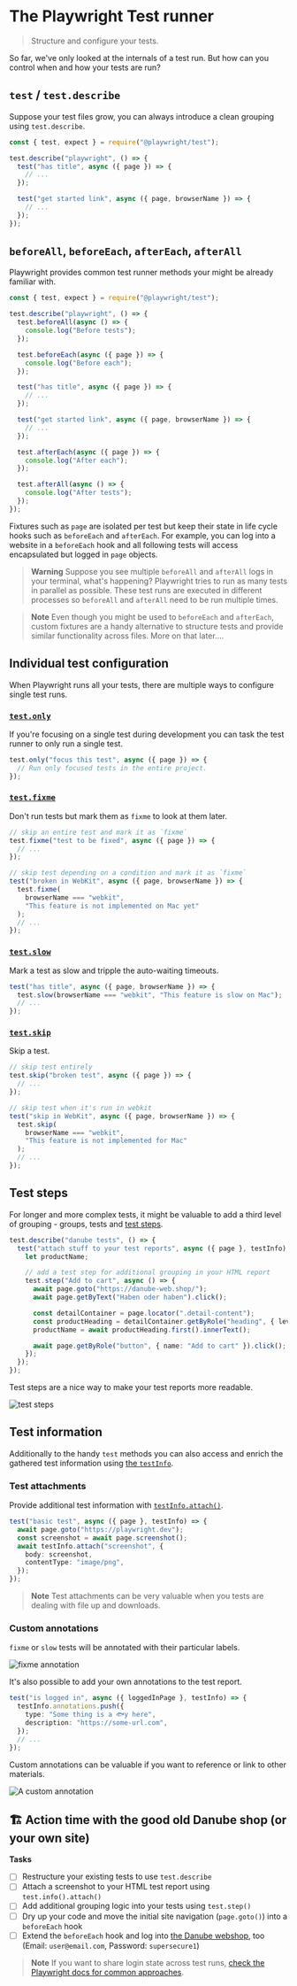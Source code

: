 # The Playwright Test runner

> Structure and configure your tests.

So far, we've only looked at the internals of a test run. But how can you control when and how your tests are run?

## `test` / `test.describe`

Suppose your test files grow, you can always introduce a clean grouping using `test.describe`.

```typescript
const { test, expect } = require("@playwright/test");

test.describe("playwright", () => {
  test("has title", async ({ page }) => {
    // ...
  });

  test("get started link", async ({ page, browserName }) => {
    // ...
  });
});
```

## `beforeAll`, `beforeEach`, `afterEach`, `afterAll`

Playwright provides common test runner methods your might be already familiar with.

```typescript
const { test, expect } = require("@playwright/test");

test.describe("playwright", () => {
  test.beforeAll(async () => {
    console.log("Before tests");
  });

  test.beforeEach(async ({ page }) => {
    console.log("Before each");
  });

  test("has title", async ({ page }) => {
    // ...
  });

  test("get started link", async ({ page, browserName }) => {
    // ...
  });

  test.afterEach(async ({ page }) => {
    console.log("After each");
  });

  test.afterAll(async () => {
    console.log("After tests");
  });
});
```

Fixtures such as `page` are isolated per test but keep their state in life cycle hooks such as `beforeEach` and `afterEach`. For example, you can log into a website in a `beforeEach` hook and all following tests will access encapsulated but logged in `page` objects.

> **Warning** Suppose you see multiple `beforeAll` and `afterAll` logs in your terminal, what's happening?
> Playwright tries to run as many tests in parallel as possible. These test runs are executed in different processes so `beforeAll` and `afterAll` need to be run multiple times.

> **Note** Even though you might be used to `beforeEach` and `afterEach`, custom fixtures are a handy alternative to structure tests and provide similar functionality across files. More on that later....

## Individual test configuration

When Playwright runs all your tests, there are multiple ways to configure single test runs.

### [`test.only`](https://playwright.dev/docs/api/class-test#test-only)

If you're focusing on a single test during development you can task the test runner to only run a single test.

```typescript
test.only("focus this test", async ({ page }) => {
  // Run only focused tests in the entire project.
});
```

### [`test.fixme`](https://playwright.dev/docs/api/class-test#test-fixme-2)

Don't run tests but mark them as `fixme` to look at them later.

```typescript
// skip an entire test and mark it as `fixme`
test.fixme("test to be fixed", async ({ page }) => {
  // ...
});

// skip test depending on a condition and mark it as `fixme`
test("broken in WebKit", async ({ page, browserName }) => {
  test.fixme(
    browserName === "webkit",
    "This feature is not implemented on Mac yet"
  );
  // ...
});
```

### [`test.slow`](https://playwright.dev/docs/api/class-test#test-slow-1)

Mark a test as slow and tripple the auto-waiting timeouts.

```typescript
test("has title", async ({ page, browserName }) => {
  test.slow(browserName === "webkit", "This feature is slow on Mac");
  // ...
});
```

### [`test.skip`](https://playwright.dev/docs/api/class-test#test-skip-2)

Skip a test.

```typescript
// skip test entirely
test.skip("broken test", async ({ page }) => {
  // ...
});

// skip test when it's run in webkit
test("skip in WebKit", async ({ page, browserName }) => {
  test.skip(
    browserName === "webkit",
    "This feature is not implemented for Mac"
  );
  // ...
});
```

## Test steps

For longer and more complex tests, it might be valuable to add a third level of grouping - groups, tests and [test steps](https://playwright.dev/docs/api/class-test#test-step).

```typescript
test.describe("danube tests", () => {
  test("attach stuff to your test reports", async ({ page }, testInfo) => {
    let productName;

    // add a test step for additional grouping in your HTML report
    test.step("Add to cart", async () => {
      await page.goto("https://danube-web.shop/");
      await page.getByText("Haben oder haben").click();

      const detailContainer = page.locator(".detail-content");
      const productHeading = detailContainer.getByRole("heading", { level: 2 });
      productName = await productHeading.first().innerText();

      await page.getByRole("button", { name: "Add to cart" }).click();
    });
  });
});
```

Test steps are a nice way to make your test reports more readable.

![test steps](../../assets/02-04-test-steps.png)

## Test information

Additionally to the handy `test` methods you can also access and enrich the gathered test information using [the `testInfo`](https://playwright.dev/docs/api/class-testinfo#test-info-attach).

### Test attachments

Provide additional test information with [`testInfo.attach()`](https://playwright.dev/docs/api/class-testinfo#test-info-attach).

```typescript
test("basic test", async ({ page }, testInfo) => {
  await page.goto("https://playwright.dev");
  const screenshot = await page.screenshot();
  await testInfo.attach("screenshot", {
    body: screenshot,
    contentType: "image/png",
  });
});
```

> **Note** Test attachments can be very valuable when you tests are dealing with file up and downloads.

### Custom annotations

`fixme` or `slow` tests will be annotated with their particular labels.

![fixme annotation](../../assets/02-04-fixme-annotation.png)

It's also possible to add your own annotations to the test report.

```typescript
test("is logged in", async ({ loggedInPage }, testInfo) => {
  testInfo.annotations.push({
    type: "Some thing is a 🐟y here",
    description: "https://some-url.com",
  });
  // ...
});
```

Custom annotations can be valuable if you want to reference or link to other materials.

![A custom annotation](../../assets/02-04-custom-annotation.png)

## 🏗️ Action time with the good old Danube shop (or your own site)

**Tasks**

- [ ] Restructure your existing tests to use `test.describe`
- [ ] Attach a screenshot to your HTML test report using `test.info().attach()`
- [ ] Add additional grouping logic into your tests using `test.step()`
- [ ] Dry up your code and move the initial site navigation (`page.goto()`) into a `beforeEach` hook
- [ ] Extend the `beforeEach` hook and log into [the Danube webshop](https://danube-web.shop/), too (Email: `user@email.com`, Password: `supersecure1`)

> **Note** If you want to share login state across test runs, [check the Playwright docs for common approaches](https://playwright.dev/docs/auth).
